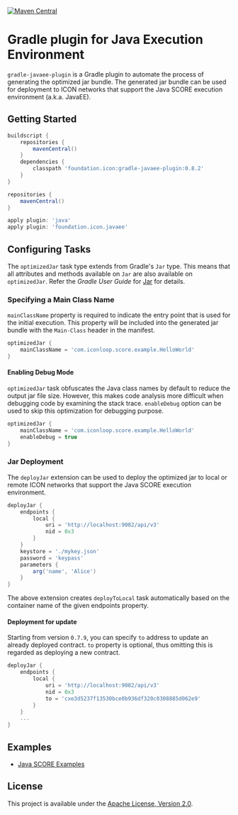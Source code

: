 [![Maven Central](https://maven-badges.herokuapp.com/maven-central/foundation.icon/gradle-javaee-plugin/badge.svg)](https://search.maven.org/search?q=g:foundation.icon%20a:gradle-javaee-plugin)

# Gradle plugin for Java Execution Environment

`gradle-javaee-plugin` is a Gradle plugin to automate the process of generating the optimized jar bundle.
The generated jar bundle can be used for deployment to ICON networks that support the Java SCORE execution environment (a.k.a. JavaEE).

## Getting Started

```groovy
buildscript {
    repositories {
        mavenCentral()
    }
    dependencies {
        classpath 'foundation.icon:gradle-javaee-plugin:0.8.2'
    }
}

repositories {
    mavenCentral()
}

apply plugin: 'java'
apply plugin: 'foundation.icon.javaee'
```

## Configuring Tasks

The `optimizedJar` task type extends from Gradle's `Jar` type.
This means that all attributes and methods available on `Jar` are also available on `optimizedJar`.
Refer the _Gradle User Guide_ for [Jar](https://docs.gradle.org/current/dsl/org.gradle.api.tasks.bundling.Jar.html) for details.

### Specifying a Main Class Name

`mainClassName` property is required to indicate the entry point that is used for the initial execution.
This property will be included into the generated jar bundle with the `Main-Class` header in the manifest.

```groovy
optimizedJar {
    mainClassName = 'com.iconloop.score.example.HelloWorld'
}
```

#### Enabling Debug Mode

`optimizedJar` task obfuscates the Java class names by default to reduce the output jar file size.
However, this makes code analysis more difficult when debugging code by examining the stack trace.
`enableDebug` option can be used to skip this optimization for debugging purpose.

```groovy
optimizedJar {
    mainClassName = 'com.iconloop.score.example.HelloWorld'
    enableDebug = true
}
```

### Jar Deployment

The `deployJar` extension can be used to deploy the optimized jar to local or remote ICON networks that support the Java SCORE execution environment.

```groovy
deployJar {
    endpoints {
        local {
            uri = 'http://localhost:9082/api/v3'
            nid = 0x3
        }
    }
    keystore = './mykey.json'
    password = 'keypass'
    parameters {
        arg('name', 'Alice')
    }
}
```

The above extension creates `deployToLocal` task automatically based on the container name of the given endpoints property.

#### Deployment for update

Starting from version `0.7.9`, you can specify `to` address to update an already deployed contract.
`to` property is optional, thus omitting this is regarded as deploying a new contract.

```groovy
deployJar {
    endpoints {
        local {
            uri = 'http://localhost:9082/api/v3'
            nid = 0x3
            to = 'cxe3d5237f13530bce0b936df320c0308885d062e9'
        }
    }
    ...
}
```

## Examples

- [Java SCORE Examples](https://github.com/icon-project/java-score-examples)

## License

This project is available under the [Apache License, Version 2.0](LICENSE).
